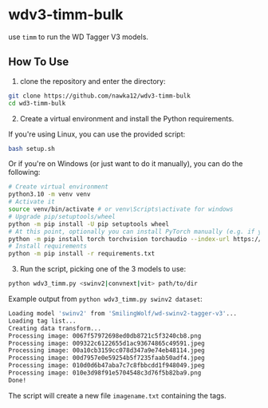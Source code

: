 # wdv3-timm-bulk

use `timm` to run the WD Tagger V3 models.

## How To Use

1. clone the repository and enter the directory:
```sh
git clone https://github.com/nawka12/wdv3-timm-bulk
cd wd3-timm-bulk
```

2. Create a virtual environment and install the Python requirements.

If you're using Linux, you can use the provided script:
```sh
bash setup.sh
```

Or if you're on Windows (or just want to do it manually), you can do the following:
```sh
# Create virtual environment
python3.10 -m venv venv
# Activate it
source venv/bin/activate # or venv\Scripts\activate for windows
# Upgrade pip/setuptools/wheel
python -m pip install -U pip setuptools wheel
# At this point, optionally you can install PyTorch manually (e.g. if you are not using an nVidia GPU)
python -m pip install torch torchvision torchaudio --index-url https://download.pytorch.org/whl/cpu
# Install requirements
python -m pip install -r requirements.txt
```

3. Run the script, picking one of the 3 models to use:
```sh
python wdv3_timm.py <swinv2|convnext|vit> path/to/dir
```

Example output from `python wdv3_timm.py swinv2 dataset`:
```sh
Loading model 'swinv2' from 'SmilingWolf/wd-swinv2-tagger-v3'...
Loading tag list...
Creating data transform...
Processing image: 0067f57972698ed0db8721c5f3240cb8.png
Processing image: 009322c6122655d1ac93674865c49591.jpeg
Processing image: 00a10cb3159cc078d347a9e74eb48114.jpeg
Processing image: 00d7957e0e59254b5f7235faab50adf4.jpeg
Processing image: 010d0d6b47aba7c7c8fbbcdd1f948049.jpeg
Processing image: 010e3d98f91e5704548c3d76f5b82ba9.png
Done!
```
The script will create a new file `imagename.txt` containing the tags.
